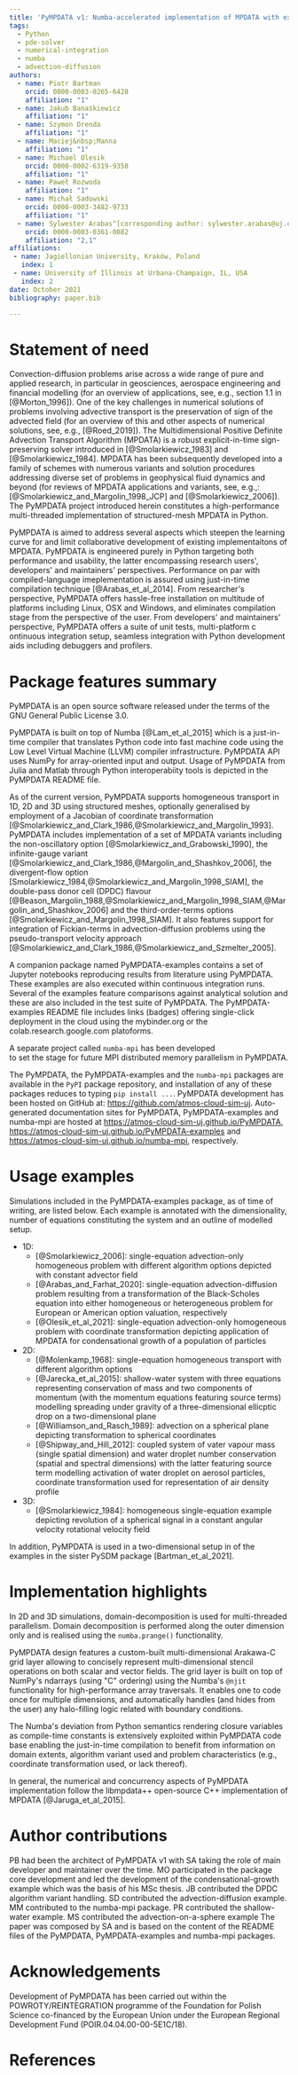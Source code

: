 ```yaml
---
title: 'PyMPDATA v1: Numba-accelerated implementation of MPDATA with examples in Python, Julia and Matlab'
tags:
  - Python
  - pde-solver 
  - numerical-integration 
  - numba 
  - advection-diffusion
authors:
  - name: Piotr Bartman
    orcid: 0000-0003-0265-6428
    affiliation: "1"
  - name: Jakub Banaśkiewicz
    affiliation: "1"
  - name: Szymon Drenda
    affiliation: "1"
  - name: Maciej&nbsp;Manna
    affiliation: "1"
  - name: Michael Olesik
    orcid: 0000-0002-6319-9358
    affiliation: "1"
  - name: Paweł Rozwoda
    affiliation: "1"
  - name: Michał Sadowski
    orcid: 0000-0003-3482-9733
    affiliation: "1"
  - name: Sylwester Arabas^[corresponding author: sylwester.arabas@uj.edu.pl]
    orcid: 0000-0003-0361-0082
    affiliation: "2,1"
affiliations:
 - name: Jagiellonian University, Kraków, Poland 
   index: 1
 - name: University of Illinois at Urbana-Champaign, IL, USA
   index: 2
date: October 2021
bibliography: paper.bib

---
```


# Statement of need 

Convection-diffusion problems arise across a wide range of pure and applied research,
  in particular in geosciences, aerospace engineering and financial modelling
  (for an overview of applications, see, e.g., section 1.1 in [@Morton_1996]).
One of the key challenges in numerical solutions of problems involving advective transport is
  the preservation of sign of the advected field (for an overview of this and other
  aspects of numerical solutions, see, e.g., [@Roed_2019]).
The Multidimensional Positive Definite Advection Transport Algorithm (MPDATA) is a robust 
  explicit-in-time sign-preserving solver introduced in [@Smolarkiewicz_1983] and [@Smolarkiewicz_1984].
MPDATA has been subsequently developed into a family of schemes with numerous variants 
  and solution procedures addressing diverse set of problems in geophysical fluid dynamics and beyond
  (for reviews of MPDATA applications and variants, see, e.g.,: [@Smolarkiewicz_and_Margolin_1998_JCP] and 
  [@Smolarkiewicz_2006]).
The PyMPDATA project introduced herein constitutes a high-performance multi-threaded implementation of
  structured-mesh MPDATA in Python.

PyMPDATA is aimed to address several aspects which steepen the learning curve for and limit collaborative 
  development of existing implementaitons of MPDATA.
PyMPDATA is engineered purely in Python targeting both performance and usability, the latter encompassing 
  research users', developers' and maintainers' perspectives.
Performance on par with compiled-language imeplementation is assured using just-in-time compilation technique
  [@Arabas_et_al_2014].
From researcher's perspective, PyMPDATA offers hassle-free installation on multitude of platforms
  including Linux, OSX and Windows, and eliminates compilation stage from the perspective of the user.
From developers' and maintainers' perspective, PyMPDATA offers a suite of unit tests, multi-platform c
  ontinuous integration setup, seamless integration with Python development aids including debuggers and profilers.

# Package features summary

PyMPDATA is an open source software released under the terms of the GNU General Public License 3.0.

PyMPDATA is built on top of Numba [@Lam_et_al_2015] which is a just-in-time compiler 
  that translates Python code into fast machine code using the Low Level Virtual Machine (LLVM)
  compiler infrastructure.
PyMPDATA API uses NumPy for array-oriented input and output. 
Usage of PyMPDATA from Julia and Matlab through Python interoperabiity tools is depicted in the PyMPDATA README file.

As of the current version, PyMPDATA supports homogeneous transport in 1D, 2D and 3D using structured meshes,
  optionally generalised by employment of a Jacobian of coordinate transformation 
  [@Smolarkiewicz_and_Clark_1986,@Smolarkiewicz_and_Margolin_1993]. 
PyMPDATA includes implementation of a set of MPDATA variants including 
  the non-oscillatory option [@Smolarkiewicz_and_Grabowski_1990], 
  the infinite-gauge variant [@Smolarkiewicz_and_Clark_1986,@Margolin_and_Shashkov_2006], 
  the divergent-flow option [Smolarkiewicz_1984,@Smolarkiewicz_and_Margolin_1998_SIAM],
  the double-pass donor cell (DPDC) flavour [@Beason_Margolin_1988,@Smolarkiewicz_and_Margolin_1998_SIAM,@Margolin_and_Shashkov_2006] and 
  the third-order-terms options [@Smolarkiewicz_and_Margolin_1998_SIAM]. 
It also features support for integration of Fickian-terms in advection-diffusion problems using 
  the pseudo-transport velocity approach [@Smolarkiewicz_and_Clark_1986,@Smolarkiewicz_and_Szmelter_2005]. 

A companion package named PyMPDATA-examples contains a set of Jupyter notebooks reproducing
  results from literature using PyMPDATA.
These examples are also executed within continuous integration runs.
Several of the examples feature comparisons against analytical solution and these are
  also included in the test suite of PyMPDATA.
The PyMPDATA-examples README file includes links (badges) offering single-click deployment 
  in the cloud using the mybinder.org or the colab.research.google.com platoforms.

A separate project called ``numba-mpi`` has been developed  
  to set the stage for future MPI distributed memory parallelism in PyMPDATA.

The PyMPDATA, the PyMPDATA-examples and the ``numba-mpi`` packages are available in the 
  ``PyPI`` package repository, and installation of any of these packages reduces to
  typing ``pip install ...``.
PyMPDATA development has been hosted on GitHub at: https://github.com/atmos-cloud-sim-uj.
Auto-generated documentation sites for PyMPDATA, PyMPDATA-examples and numba-mpi are hosted at
  https://atmos-cloud-sim-uj.github.io/PyMPDATA, 
  https://atmos-cloud-sim-uj.github.io/PyMPDATA-examples and 
  https://atmos-cloud-sim-uj.github.io/numba-mpi, 
  respectively.

# Usage examples

Simulations included in the PyMPDATA-examples package, as of time of writing, 
  are listed below.
Each example is annotated with the dimensionality, 
  number of equations constituting the system and an outline of modelled setup.
* 1D:
  * [@Smolarkiewicz_2006]: single-equation advection-only homogeneous problem with different algorithm options depicted with constant advector field
  * [@Arabas_and_Farhat_2020]: single-equation advection-diffusion problem resulting from a transformation of the Black-Scholes equation into either homogeneous  or heterogeneous problem for European or American option valuation, respectively
  * [@Olesik_et_al_2021]: single-equation advection-only homogeneous problem with coordinate transformation depicting application of MPDATA for condensational growth of a population of particles
* 2D:
  * [@Molenkamp_1968]: single-equation homogeneous transport with different algorithm options
  * [@Jarecka_et_al_2015]: shallow-water system with three equations representing conservation of mass and two components of momentum (with the momentum equations featuring source terms) modelling spreading under gravity of a three-dimensional ellicptic drop on a two-dimensional plane
  * [@Williamson_and_Rasch_1989]: advection on a spherical plane depicting transformation to spherical coordinates
  * [@Shipway_and_Hill_2012]: coupled system of vater vapour mass (single spatial dimension) and water droplet number conservation (spatial and spectral dimensions) with the latter featuring source term modelling activation of water droplet on aerosol particles, coordinate transformation used for representation of air density profile
* 3D:
  * [@Smolarkiewicz_1984]: homogeneous single-equation example depicting revolution of a spherical signal in a constant angular velocity rotational velocity field 

In addition, PyMPDATA is used in a two-dimensional setup in of the examples in the sister PySDM package [Bartman_et_al_2021].

# Implementation highlights

In 2D and 3D simulations, domain-decomposition is used for multi-threaded parallelism. 
Domain decomposition is performed along the outer dimension only and is realised using
  the ``numba.prange()`` functionality.

PyMPDATA design features a custom-built multi-dimensional Arakawa-C grid layer allowing to concisely 
  represent multi-dimensional stencil operations on both scalar and vector fields. 
The grid layer is built on top of NumPy's ndarrays (using "C" ordering) using the Numba's ``@njit`` 
  functionality for high-performance array traversals. 
It enables one to code once for multiple dimensions, and automatically handles (and hides from the user)
  any halo-filling logic related with boundary conditions. 

The Numba's deviation from Python semantics rendering closure variables as compile-time constants 
  is extensively exploited within PyMPDATA code base enabling the just-in-time compilation to benefit
  from information on domain extents, algorithm variant used and problem characteristics (e.g., coordinate 
  transformation used, or lack thereof). 

In general, the numerical and concurrency aspects of PyMPDATA implementation follow the libmpdata++ 
  open-source C++ implementation of MPDATA [@Jaruga_et_al_2015].

# Author contributions

PB had been the architect of PyMPDATA v1 with SA taking the role of main developer and maintainer over the time.
MO participated in the package core development and led the development of the condensational-growth example which was the basis of his MSc thesis.
JB contributed the DPDC algorithm variant handling.
SD contributed the advection-diffusion example.
MM contributed to the numba-mpi package.
PR contributed the shallow-water example.
MS contributed the advection-on-a-sphere example
The paper was composed by SA and is based on the content of the README files of the PyMPDATA, PyMPDATA-examples and numba-mpi packages.

# Acknowledgements

Development of PyMPDATA has been carried out within the POWROTY/REINTEGRATION programme of the Foundation for Polish Science co-financed by the European Union under the European Regional Development Fund (POIR.04.04.00-00-5E1C/18).

# References
